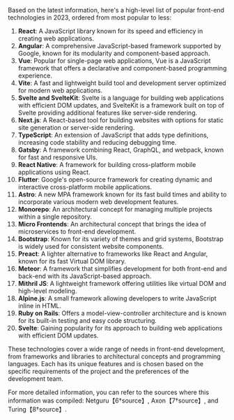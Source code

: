 Based on the latest information, here's a high-level list of popular front-end technologies in 2023, ordered from most popular to less:

1. **React**: A JavaScript library known for its speed and efficiency in creating web applications.
2. **Angular**: A comprehensive JavaScript-based framework supported by Google, known for its modularity and component-based approach.
3. **Vue**: Popular for single-page web applications, Vue is a JavaScript framework that offers a declarative and component-based programming experience.
4. **Vite**: A fast and lightweight build tool and development server optimized for modern web applications.
5. **Svelte and SvelteKit**: Svelte is a language for building web applications with efficient DOM updates, and SvelteKit is a framework built on top of Svelte providing additional features like server-side rendering.
6. **Next.js**: A React-based tool for building websites with options for static site generation or server-side rendering.
7. **TypeScript**: An extension of JavaScript that adds type definitions, increasing code stability and reducing debugging time.
8. **Gatsby**: A framework combining React, GraphQL, and webpack, known for fast and responsive UIs.
9. **React Native**: A framework for building cross-platform mobile applications using React.
10. **Flutter**: Google's open-source framework for creating dynamic and interactive cross-platform mobile applications.
11. **Astro**: A new MPA framework known for its fast build times and ability to incorporate various modern web development features.
12. **Monorepo**: An architectural concept for managing multiple projects within a single repository.
13. **Micro Frontends**: An architectural concept that brings the idea of microservices to front-end development.
14. **Bootstrap**: Known for its variety of themes and grid systems, Bootstrap is widely used for consistent website components.
15. **Preact**: A lighter alternative to frameworks like React and Angular, known for its fast Virtual DOM library.
16. **Meteor**: A framework that simplifies development for both front-end and back-end with its JavaScript-based approach.
17. **Mithril JS**: A lightweight framework offering utilities like virtual DOM and high-level modeling.
18. **Alpine.js**: A small framework allowing developers to write JavaScript inline in HTML.
19. **Ruby on Rails**: Offers a model-view-controller architecture and is known for its built-in testing and easy code structuring.
20. **Svelte**: Gaining popularity for its approach to building web applications with efficient DOM updates.

These technologies cover a wide range of needs in front-end development, from frameworks and libraries to architectural concepts and programming languages. Each has its unique features and is chosen based on the specific requirements of the project and the preferences of the development team.

For more detailed information, you can refer to the sources where this information was compiled: Netguru【6†source】, Axon【7†source】, and Turing【8†source】.